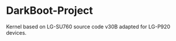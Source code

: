 DarkBoot-Project
================

Kernel based on LG-SU760 source code v30B adapted for LG-P920 devices.